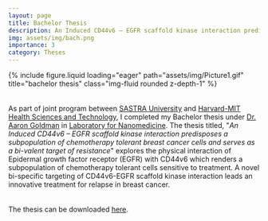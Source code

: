 ```yaml
---
layout: page
title: Bachelor Thesis
description: An Induced CD44v6 – EGFR scaffold kinase interaction predisposes a subpopulation of chemotherapy tolerant breast cancer cells and serves as a bi-valent target of resistance
img: assets/img/bach.png
importance: 3
category: Theses
---
```

<div class="row justify-content-sm-center">
    <div class="col-sm-8 mt-3 mt-md-0">
        {% include figure.liquid loading="eager" path="assets/img/Picture1.gif" title="bachelor thesis" class="img-fluid rounded z-depth-1" %}
    </div>
</div>
<hr style="height:5px; visibility:hidden;" />

As part of joint program between [SASTRA University](https://scbt.sastra.edu) and [Harvard-MIT Health Sciences and Technology](https://hst.mit.edu), I completed my Bachelor thesis under [Dr. Aaron Goldman](https://connects.catalyst.harvard.edu/Profiles/display/Person/96642) in [Laboratory for Nanomedicine](https://web.mit.edu/shiladit/www/Lab/index.html). The thesis titled, "*An Induced CD44v6 – EGFR scaffold kinase interaction predisposes a subpopulation of chemotherapy tolerant breast cancer cells and serves as a bi-valent target of resistance*" explores the physical interaction of Epidermal growth factor receptor (EGFR) with CD44v6 which renders a subpopulation of chemotherapy tolerant cells sensitive to treatment. A novel bi-specific targeting of CD44v6-EGFR scaffold kinase interaction leads an innovative treatment for relapse in breast cancer.

<hr style="height:5px; visibility:hidden;" />

The thesis can be downloaded <a href="{{ '/assets/pdf/theses/bachelor_thesis.pdf' | relative_url }}" target="_blank">here</a>. 
